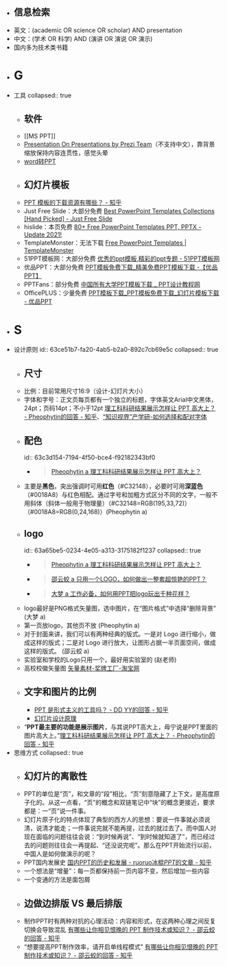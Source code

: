 - ## 信息检索
- 英文：(academic OR science OR scholar) AND presentation
- 中文：(学术 OR 科学) AND (演讲 OR 演说 OR 演示)
- 国内多为技术类书籍
- # G
- 工具
  collapsed:: true
	- ## 软件
	- [[MS PPT]]
	- [Presentation On Presentations by Prezi Team](https://prezi.com/mkg9y_pl1cxd/presentation-on-presentations/)（不支持中文），靠背景缩放保持内容连贯性，感觉头晕
	- [word转PPT](https://www.zhihu.com/zvideo/1416769287780069376?utm_source=wechat_session&utm_medium=social&utm_oi=903663640190803968)
	- ## 幻灯片模板
	- [PPT 模板的下载资源有哪些？ - 知乎](https://www.zhihu.com/question/19644160/answer/74478446)
	- Just Free Slide：大部分免费 [Best PowerPoint Templates Collections [Hand Picked] - Just Free Slide](https://justfreeslide.com/powerpoint-templates/)
	- hislide：本页免费 [80+ Free PowerPoint Templates PPT, PPTX - Update 2021!](https://hislide.io/free-powerpoint-templates/)
	- TemplateMonster：无法下载 [Free PowerPoint Templates | TemplateMonster](https://www.templatemonster.com/free-powerpoint-templates/?utm_campaign=blog_site_sjwuny&utm_source=sjwuny&utm_medium=referral&aff=sjwuny)
	- 51PPT模板网：大部分免费 [优秀的ppt模板,精彩的ppt专题 - 51PPT模板网](https://www.51pptmoban.com/pptzhuanti.html)
	- 优品PPT：大部分免费 [PPT模板免费下载_精美免费PPT模板下载 -【优品PPT】](https://www.ypppt.com/)
	- PPTFans：部分免费 [中国所有大学PPT模板下载 _ PPT设计教程网](https://www.pptfans.cn/xxppt#shanxisheng)
	- OfficePLUS：少量免费 [PPT模板下载_PPT模板免费下载_幻灯片模板下载 - 优品PPT](https://www.ypppt.com/moban/)
- # S
- 设计原则
  id:: 63ce51b7-fa20-4ab5-b2a0-892c7cb69e5c
  collapsed:: true
	- ## 尺寸
	- 比例：目前常用尺寸16:9（设计-幻灯片大小）
	- 字体和字号：正文页每页都有一个独立的标题，字体英文Arial中文黑体，24pt；页码14pt；不小于12pt [理工科科研结果展示怎样让 PPT 高大上？ - Pheophytin的回答 - 知乎](https://www.zhihu.com/question/37422718/answer/607404904)、[“知识视界”产学研-如何选择和配对字体](https://www.iurvideo.com/Home/VideoPlayer?id=13693)
	- ## 配色
	  id:: 63c3d154-7194-4f50-bce4-f92182343bf0
		- >[Pheophytin a 理工科科研结果展示怎样让 PPT 高大上？](https://www.zhihu.com/question/37422718/answer/607404904)
	- 主要是**黑色**，突出强调时可用**红色**（\#C32148），必要时可用**深蓝色**（\#0018A8）与红色相配。通过字号和加粗方式区分不同的文字，一般不用斜体（斜体一般用于物理量）（\#C32148=RGB(195,33,72)）（\#0018A8=RGB(0,24,168)）(Pheophytin a)
	- ## logo
	  id:: 63a65be5-0234-4e05-a313-3175182f1237
	  collapsed:: true
		- >[Pheophytin a 理工科科研结果展示怎样让 PPT 高大上？](https://www.zhihu.com/question/37422718/answer/607404904)
		- >[邵云蛟 a 只用一个LOGO，如何做出一整套超惊艳的PPT？](https://zhuanlan.zhihu.com/p/90583343)
		- >[大梦 a 工作必备，如何用PPT把logo玩出千种花样？](https://zhuanlan.zhihu.com/p/32759562)
	- logo最好是PNG格式矢量图，选中图片，在“图片格式”中选择“删除背景” (大梦 a)
	- 第一页放logo，其他页不放 (Pheophytin a)
	- 对于封面来讲，我们可以有两种经典的版式。一是对 Logo 进行缩小，做成这样的版式；二是对 Logo 进行放大，让图形占据一半页面空间，做成这样的版式。 (邵云蛟 a)
	- 实验室和学校的Logo只用一个，最好用实验室的 (赵老师)
	- 高校校徽矢量图 [矢量素材-奖牌工厂-淘宝网](https://dg88888.taobao.com/category-380423578.htm?spm=a1z10.3-c.w4010-6403344095.18.68993b14WvphRU&search=y&catName=%CA%B8%C1%BF%CB%D8%B2%C4#bd)
	- ## 文字和图片的比例
		- [PPT 是形式主义的工具吗？ - DD YY的回答 - 知乎](https://www.zhihu.com/question/20123675/answer/15960892)
		- [幻灯片设计原理](https://mp.weixin.qq.com/s?__biz=MjM5OTE2NzU4NA==&mid=2655035947&idx=1&sn=bf0adff4798b45db985a21cf315e1858&chksm=bc8b91248bfc1832d47a3f27eebc6ab9b0cd59243ec6fbd039670c6da62c1339ead6ca4da154&scene=21#wechat_redirect)
	- “**PPT最主要的功能是展示图片**，与其说PPT高大上，毋宁说是PPT里面的图片高大上。”[理工科科研结果展示怎样让 PPT 高大上？ - Pheophytin的回答 - 知乎](https://www.zhihu.com/question/37422718/answer/607404904)
- 思维方式
  collapsed:: true
	- ## 幻灯片的离散性
	- PPT的单位是“页”，和文章的“段”相比，“页”刻意隐藏了上下文，是高度原子化的。从这一点看，“页”的概念和双链笔记中“块”的概念更接近，要求都是：一“页”说一件事。
	- 幻灯片原子化的特点体现了典型的西方人的思想：要说一件事就必须说清，说清才能走；一件事说完就不能再提，过去的就过去了。而中国人对现在面临的问题往往会说：“到时候再说”、“到时候就知道了”，而已经过去的问题则往往会一再提起、“还没说完呢”。那么在PPT开始流行以前，中国人是如何做演示的呢？
	- PPT国内发展史 [国内PPT的历史和发展 - ruoruo冰棍<em>PPT</em>的文章 - 知乎](https://zhuanlan.zhihu.com/p/28811164)
	- 一个想法是“增量”：每一页都保持前一页内容不变，然后增加一些内容
	- 一个变通的方法是面包屑
	- ## 边做边排版 VS 最后排版
	- 制作PPT时有两种对抗的心理活动：内容和形式，在这两种心理之间反复切换会导致混乱 [有哪些让你相见恨晚的 PPT 制作技术或知识？ - 邵云蛟的回答 - 知乎](https://www.zhihu.com/question/30018273/answer/70192456)
	- “想要提高PPT制作效率，请开启单线程模式” [有哪些让你相见恨晚的 PPT 制作技术或知识？ - 邵云蛟的回答 - 知乎](https://www.zhihu.com/question/30018273/answer/70192456)